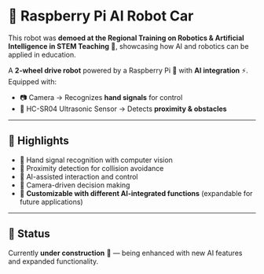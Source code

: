 # 🤖 Raspberry Pi AI Robot Car  

This robot was **demoed at the Regional Training on Robotics & Artificial Intelligence in STEM Teaching** 🏫, showcasing how AI and robotics can be applied in education.  

A **2-wheel drive robot** powered by a Raspberry Pi 🥧 with **AI integration** ⚡.  
Equipped with:  
- 📷 Camera → Recognizes **hand signals** for control  
- 📡 HC-SR04 Ultrasonic Sensor → Detects **proximity & obstacles**  

---

## 🌟 Highlights  
- 🤝 Hand signal recognition with computer vision  
- 🛑 Proximity detection for collision avoidance  
- 📡 AI-assisted interaction and control  
- 🎥 Camera-driven decision making  
- 🧩 **Customizable with different AI-integrated functions** (expandable for future applications)  

---

## 🚧 Status  
Currently **under construction** 🚧 — being enhanced with new AI features and expanded functionality.  
